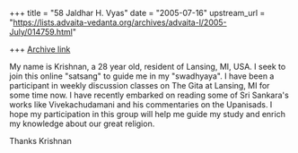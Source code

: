 +++
title = "58 Jaldhar H. Vyas"
date = "2005-07-16"
upstream_url = "https://lists.advaita-vedanta.org/archives/advaita-l/2005-July/014759.html"

+++
[Archive link](https://lists.advaita-vedanta.org/archives/advaita-l/2005-July/014759.html)

My name is Krishnan, a 28 year old, resident of Lansing, MI, USA. I
seek to join this online "satsang" to guide me in my "swadhyaya". I
have been a participant in weekly discussion classes on The Gita at
Lansing, MI for some time now. I have recently embarked on reading
some of  Sri Sankara's works like Vivekachudamani and his commentaries
on the Upanisads.
I hope my participation in this group will help me guide my study and
enrich my knowledge about our great religion.

Thanks
Krishnan


